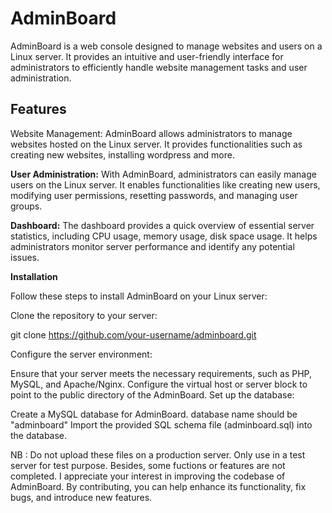 # AdminBoard

AdminBoard is a web console designed to manage websites and users on a Linux server. It provides an intuitive and user-friendly interface for administrators to efficiently handle website management tasks and user administration.

## Features
Website Management: AdminBoard allows administrators to manage websites hosted on the Linux server. It provides functionalities such as creating new websites, installing wordpress and more.

**User Administration:** With AdminBoard, administrators can easily manage users on the Linux server. It enables functionalities like creating new users, modifying user permissions, resetting passwords, and managing user groups.

**Dashboard:** The dashboard provides a quick overview of essential server statistics, including CPU usage, memory usage, disk space usage. It helps administrators monitor server performance and identify any potential issues.

**Installation**

Follow these steps to install AdminBoard on your Linux server:

Clone the repository to your server:

git clone https://github.com/your-username/adminboard.git

Configure the server environment:

Ensure that your server meets the necessary requirements, such as PHP, MySQL, and Apache/Nginx.
Configure the virtual host or server block to point to the public directory of the AdminBoard.
Set up the database:

Create a MySQL database for AdminBoard.
database name should be "adminboard"
Import the provided SQL schema file (adminboard.sql) into the database.

NB : Do not upload these files on a production server. Only use in a test server for test purpose. Besides, some fuctions or features are not completed. I appreciate your interest in improving the codebase of AdminBoard. By contributing, you can help enhance its functionality, fix bugs, and introduce new features.
